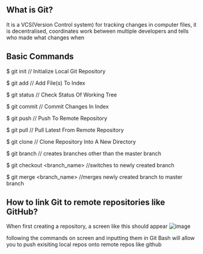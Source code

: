 <h2>What is Git?</h2>

It is a VCS(Version Control system) for tracking changes in computer files, it is decentralised, coordinates work between multiple developers and tells who made what changes when

<h2>Basic Commands</h2>

$ git init  // Initialize Local Git Repository

$ git add <file>  // Add File(s) To Index

$ git status  // Check Status Of Working Tree

$ git commit  // Commit Changes In Index

$ git push  // Push To Remote Repository

$ git pull  // Pull Latest From Remote Repository

$ git clone  // Clone Repository Into A New Directory

$ git branch  // creates branches other than the master branch

$ git checkout <branch_name>  //switches to newly created branch

$ git merge <branch_name>  //merges newly created branch to master branch

<h2>How to link Git to remote repositories like GitHub?</h2>

When first creating a repository, a screen like this should appear
![image](https://github.com/Robomanipal-Taskphase-Coding-2023/jawwad_faizan/assets/147326852/a0ad69df-3f4d-4dd6-8224-783cd10e16ec)

following the commands on screen and inputting them in Git Bash will allow you to push exisiting local repos onto remote repos like github
